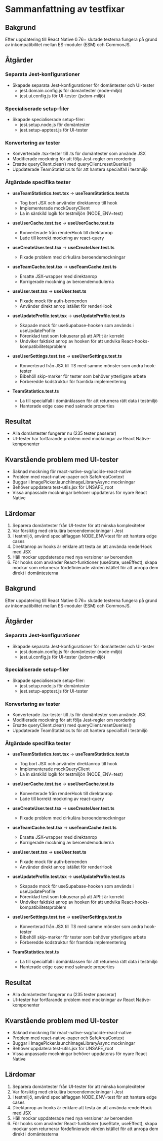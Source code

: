 # Sammanfattning av testfixar

## Bakgrund
Efter uppdatering till React Native 0.76+ slutade testerna fungera på grund av inkompatibilitet mellan ES-moduler (ESM) och CommonJS.

## Åtgärder

### Separata Jest-konfigurationer
- Skapade separata Jest-konfigurationer för domäntester och UI-tester
  - jest.domain.config.js för domäntester (node-miljö)
  - jest.ui.config.js för UI-tester (jsdom-miljö)

### Specialiserade setup-filer
- Skapade specialiserade setup-filer:
  - jest.setup.node.js för domäntester
  - jest.setup-apptest.js för UI-tester

### Konvertering av tester
- Konverterade .tsx-tester till .ts för domäntester som använde JSX
- Modifierade mockning för att följa Jest-regler om reordering
- Ersatte queryClient.clear() med queryClient.resetQueries()
- Uppdaterade TeamStatistics.ts för att hantera specialfall i testmiljö

### Åtgärdade specifika tester
- **useTeamStatistics.test.tsx** → **useTeamStatistics.test.ts**
  - Tog bort JSX och använder direktanrop till hook
  - Implementerade mockQueryClient
  - La in särskild logik för testmiljön (NODE_ENV=test)

- **useUserCache.test.tsx** → **useUserCache.test.ts**
  - Konverterade från renderHook till direktanrop
  - Lade till korrekt mockning av react-query

- **useCreateUser.test.tsx** → **useCreateUser.test.ts**
  - Fixade problem med cirkulära beroendemockningar

- **useTeamCache.test.tsx** → **useTeamCache.test.ts**
  - Ersatte JSX-wrapper med direktanrop
  - Korrigerade mockning av beroendemodulerna

- **useUser.test.tsx** → **useUser.test.ts**
  - Fixade mock för auth-beroenden
  - Använder direkt anrop istället för renderHook

- **useUpdateProfile.test.tsx** → **useUpdateProfile.test.ts**
  - Skapade mock för useSupabase-hooken som används i useUpdateProfile
  - Förenklad test som fokuserar på att API:t är korrekt
  - Undviker faktiskt anrop av hooken för att undvika React-hooks-kompatibilitetsproblem

- **useUserSettings.test.tsx** → **useUserSettings.test.ts**
  - Konverterad från JSX till TS med samme mönster som andra hook-tester
  - Bibehöll skip-marker för tester som behöver ytterligare arbete
  - Förberedde kodstruktur för framtida implementering

- **TeamStatistics.test.ts**
  - La till specialfall i domänklassen för att returnera rätt data i testmiljö
  - Hanterade edge case med saknade properties

## Resultat
- Alla domäntester fungerar nu (235 tester passerar)
- UI-tester har fortfarande problem med mockningar av React Native-komponenter

## Kvarstående problem med UI-tester
- Saknad mockning för react-native-svg/lucide-react-native
- Problem med react-native-paper och SafeAreaContext
- Buggar i ImagePicker.launchImageLibraryAsync mockningar
- Behöver uppdatera test-utils.jsx för UNSAFE_root
- Vissa anpassade mockningar behöver uppdateras för nyare React Native

## Lärdomar
1. Separera domäntester från UI-tester för att minska komplexiteten
2. Var försiktig med cirkulära beroendemockningar i Jest
3. I testmiljö, använd specialflaggan NODE_ENV=test för att hantera edge cases
4. Direktanrop av hooks är enklare att testa än att använda renderHook med JSX
5. Håll mockar uppdaterade med nya versioner av beroenden
6. För hooks som använder React-funktioner (useState, useEffect), skapa mockar som returnerar fördefinierade värden istället för att anropa dem direkt i domäntesterna 

## Bakgrund
Efter uppdatering till React Native 0.76+ slutade testerna fungera på grund av inkompatibilitet mellan ES-moduler (ESM) och CommonJS.

## Åtgärder

### Separata Jest-konfigurationer
- Skapade separata Jest-konfigurationer för domäntester och UI-tester
  - jest.domain.config.js för domäntester (node-miljö)
  - jest.ui.config.js för UI-tester (jsdom-miljö)

### Specialiserade setup-filer
- Skapade specialiserade setup-filer:
  - jest.setup.node.js för domäntester
  - jest.setup-apptest.js för UI-tester

### Konvertering av tester
- Konverterade .tsx-tester till .ts för domäntester som använde JSX
- Modifierade mockning för att följa Jest-regler om reordering
- Ersatte queryClient.clear() med queryClient.resetQueries()
- Uppdaterade TeamStatistics.ts för att hantera specialfall i testmiljö

### Åtgärdade specifika tester
- **useTeamStatistics.test.tsx** → **useTeamStatistics.test.ts**
  - Tog bort JSX och använder direktanrop till hook
  - Implementerade mockQueryClient
  - La in särskild logik för testmiljön (NODE_ENV=test)

- **useUserCache.test.tsx** → **useUserCache.test.ts**
  - Konverterade från renderHook till direktanrop
  - Lade till korrekt mockning av react-query

- **useCreateUser.test.tsx** → **useCreateUser.test.ts**
  - Fixade problem med cirkulära beroendemockningar

- **useTeamCache.test.tsx** → **useTeamCache.test.ts**
  - Ersatte JSX-wrapper med direktanrop
  - Korrigerade mockning av beroendemodulerna

- **useUser.test.tsx** → **useUser.test.ts**
  - Fixade mock för auth-beroenden
  - Använder direkt anrop istället för renderHook

- **useUpdateProfile.test.tsx** → **useUpdateProfile.test.ts**
  - Skapade mock för useSupabase-hooken som används i useUpdateProfile
  - Förenklad test som fokuserar på att API:t är korrekt
  - Undviker faktiskt anrop av hooken för att undvika React-hooks-kompatibilitetsproblem

- **useUserSettings.test.tsx** → **useUserSettings.test.ts**
  - Konverterad från JSX till TS med samme mönster som andra hook-tester
  - Bibehöll skip-marker för tester som behöver ytterligare arbete
  - Förberedde kodstruktur för framtida implementering

- **TeamStatistics.test.ts**
  - La till specialfall i domänklassen för att returnera rätt data i testmiljö
  - Hanterade edge case med saknade properties

## Resultat
- Alla domäntester fungerar nu (235 tester passerar)
- UI-tester har fortfarande problem med mockningar av React Native-komponenter

## Kvarstående problem med UI-tester
- Saknad mockning för react-native-svg/lucide-react-native
- Problem med react-native-paper och SafeAreaContext
- Buggar i ImagePicker.launchImageLibraryAsync mockningar
- Behöver uppdatera test-utils.jsx för UNSAFE_root
- Vissa anpassade mockningar behöver uppdateras för nyare React Native

## Lärdomar
1. Separera domäntester från UI-tester för att minska komplexiteten
2. Var försiktig med cirkulära beroendemockningar i Jest
3. I testmiljö, använd specialflaggan NODE_ENV=test för att hantera edge cases
4. Direktanrop av hooks är enklare att testa än att använda renderHook med JSX
5. Håll mockar uppdaterade med nya versioner av beroenden
6. För hooks som använder React-funktioner (useState, useEffect), skapa mockar som returnerar fördefinierade värden istället för att anropa dem direkt i domäntesterna 